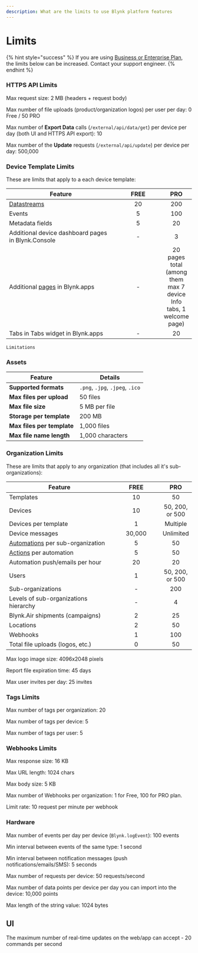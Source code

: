 ```yaml
---
description: What are the limits to use Blynk platform features
---
```


# Limits

{% hint style="success" %}
If you are using [Business or Enterprise Plan](https://blynk.io/pricing/business-plan), the limits below can be increased. Contact your support engineer.
{% endhint %}



### HTTPS API Limits

Max request size: 2 MB (headers + request body)

Max number of file uploads (product/organization logos) per user per day: 0 Free / 50 PRO

Max number of **Export Data** calls (`/external/api/data/get`) per device per day (both UI and HTTPS API export): 10

Max number of the **Update** requests (`/external/api/update`) per device per day: 500,000



### Device Template Limits

These are limits that apply to a each device template:

<table><thead><tr><th width="325">Feature</th><th width="125" align="center">FREE</th><th align="center">PRO</th></tr></thead><tbody><tr><td><a href="templates/datastreams/">Datastreams</a></td><td align="center">20</td><td align="center">200</td></tr><tr><td>Events</td><td align="center">5</td><td align="center">100</td></tr><tr><td>Metadata fields</td><td align="center">5</td><td align="center">20</td></tr><tr><td>Additional device dashboard pages in Blynk.Console</td><td align="center">-</td><td align="center">3</td></tr><tr><td>Additional <a href="https://docs.blynk.io/en/blynk.apps/pages">pages</a> in Blynk.apps </td><td align="center">-</td><td align="center">20 pages total (among them max 7 device Info tabs, 1 welcome page)</td></tr><tr><td>Tabs in Tabs widget in Blynk.apps</td><td align="center">-</td><td align="center">20</td></tr></tbody></table>

```
Limitations
```

### Assets

| Feature                    | Details                         |
| -------------------------- | ------------------------------- |
| **Supported formats**      | `.png`, `.jpg`, `.jpeg`, `.ico` |
| **Max files per upload**   | 50 files                        |
| **Max file size**          | 5 MB per file                   |
| **Storage per template**   | 200 MB                          |
| **Max files per template** | 1,000 files                     |
| **Max file name length**   | 1,000 characters                |



### Organization Limits

These are limits that apply to any organization (that includes all it's sub-organizations):

<table><thead><tr><th width="342">Feature</th><th width="134" align="center">FREE</th><th align="center">PRO</th></tr></thead><tbody><tr><td>Templates</td><td align="center">10</td><td align="center">50</td></tr><tr><td>Devices</td><td align="center">10</td><td align="center">50, 200, or 500</td></tr><tr><td>Devices per template</td><td align="center">1</td><td align="center">Multiple</td></tr><tr><td>Device messages</td><td align="center">30,000</td><td align="center">Unlimited</td></tr><tr><td><a href="../concepts/automations.md">Automations</a> per sub-organization</td><td align="center">5</td><td align="center">50</td></tr><tr><td><a href="https://docs.blynk.io/en/concepts/automations#actions">Actions</a> per automation</td><td align="center">5</td><td align="center">50</td></tr><tr><td>Automation push/emails per hour</td><td align="center">20</td><td align="center">20</td></tr><tr><td>Users</td><td align="center">1</td><td align="center">50, 200, or 500</td></tr><tr><td>Sub-organizations</td><td align="center">-</td><td align="center">200</td></tr><tr><td>Levels of sub-organizations hierarchy</td><td align="center">-</td><td align="center">4</td></tr><tr><td>Blynk.Air shipments (campaigns)</td><td align="center">2</td><td align="center">25</td></tr><tr><td>Locations</td><td align="center">2</td><td align="center">50</td></tr><tr><td>Webhooks</td><td align="center">1</td><td align="center">100</td></tr><tr><td>Total file uploads (logos, etc.)</td><td align="center">0</td><td align="center">50</td></tr></tbody></table>



Max logo image size: 4096x2048 pixels

Report file expiration time: 45 days

Max user invites per day: 25 invites



### Tags Limits

Max number of tags per organization: 20

Max number of tags per device: 5

Max number of tags per user: 5



### Webhooks Limits

Max response size: 16 KB

Max URL length: 1024 chars

Max body size: 5 KB

Max number of Webhooks per organization: 1 for Free, 100 for PRO plan.

Limit rate: 10 request per minute per webhook



### Hardware

Max number of events per day per device (`Blynk.logEvent`): 100 events

Min interval between events of the same type: 1 second

Min interval between notification messages (push notifications/emails/SMS): 5 seconds

Max number of requests per device: 50 requests/second

Max number of data points per device per day you can import into the device: 10,000 points

Max length of the string value: 1024 bytes



## UI

The maximum number of real-time updates on the web/app can accept - 20 commands per second

